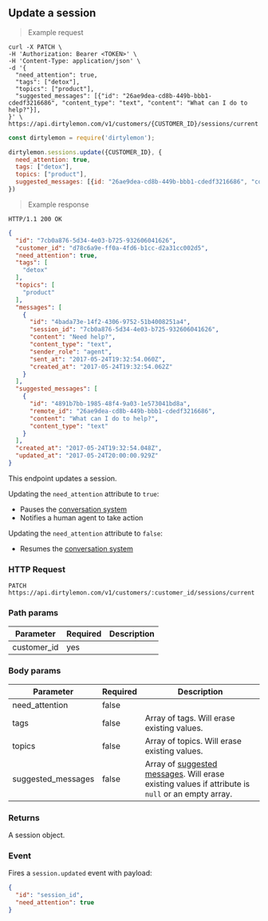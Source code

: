 ## Update a session

> Example request

```shell
curl -X PATCH \
-H 'Authorization: Bearer <TOKEN>' \
-H 'Content-Type: application/json' \
-d '{
  "need_attention": true,
  "tags": ["detox"],
  "topics": ["product"],
  "suggested_messages": [{"id": "26ae9dea-cd8b-449b-bbb1-cdedf3216686", "content_type": "text", "content": "What can I do to help?"}],
}' \
https://api.dirtylemon.com/v1/customers/{CUSTOMER_ID}/sessions/current
```

```javascript
const dirtylemon = require('dirtylemon');

dirtylemon.sessions.update({CUSTOMER_ID}, {
  need_attention: true,
  tags: ["detox"],
  topics: ["product"],
  suggested_messages: [{id: "26ae9dea-cd8b-449b-bbb1-cdedf3216686", "content_type": "text", content: "What can I do to help?"}]
})
```

> Example response

```http
HTTP/1.1 200 OK
```

```json
{
  "id": "7cb0a876-5d34-4e03-b725-932606041626",
  "customer_id": "d78c6a9e-ff0a-4fd6-b1cc-d2a31cc002d5",
  "need_attention": true,
  "tags": [
    "detox"
  ],
  "topics": [
    "product"
  ],
  "messages": [
    {
      "id": "4bada73e-14f2-4306-9752-51b4008251a4",
      "session_id": "7cb0a876-5d34-4e03-b725-932606041626",
      "content": "Need help?",
      "content_type": "text",
      "sender_role": "agent",
      "sent_at": "2017-05-24T19:32:54.060Z",
      "created_at": "2017-05-24T19:32:54.062Z"
    }
  ],
  "suggested_messages": [
    {
      "id": "4891b7bb-1985-48f4-9a03-1e573041bd8a",
      "remote_id": "26ae9dea-cd8b-449b-bbb1-cdedf3216686",
      "content": "What can I do to help?",
      "content_type": "text"
    }
  ],
  "created_at": "2017-05-24T19:32:54.048Z",
  "updated_at": "2017-05-24T20:00:00.929Z"
}
```

This endpoint updates a session.

Updating the `need_attention` attribute to `true`:

  - Pauses the [conversation system](#)
  - Notifies a human agent to take action

Updating the `need_attention` attribute to `false`:

  - Resumes the [conversation system](#)


### HTTP Request

`PATCH https://api.dirtylemon.com/v1/customers/:customer_id/sessions/current`

### Path params

| Parameter | Required | Description |
| --------- | -------- | ------------|
| customer_id | yes |  |

### Body params

| Parameter          | Required | Description |
| ------------------ | -------- | ------------|
| need_attention     | false | |
| tags               | false | Array of tags. Will erase existing values. |
| topics             | false | Array of topics. Will erase existing values. |
| suggested_messages | false | Array of [suggested messages](#suggested-messages). Will erase existing values if attribute is `null` or an empty array. |

### Returns

A session object.

### Event

Fires a `session.updated` event with payload:

```json
{
  "id": "session_id",
  "need_attention": true
}
```
